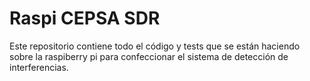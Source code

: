 # Raspi CEPSA SDR
Este repositorio contiene todo el código y tests que se están haciendo sobre la raspiberry pi para confeccionar el sistema de detección de interferencias. 